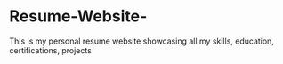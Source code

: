 # Resume-Website-
This is my personal resume website showcasing all my skills, education, certifications, projects
